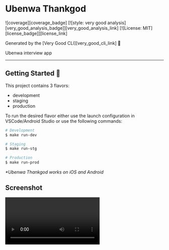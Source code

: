 # Ubenwa Thankgod

![coverage][coverage_badge]
[![style: very good analysis][very_good_analysis_badge]][very_good_analysis_link]
[![License: MIT][license_badge]][license_link]

Generated by the [Very Good CLI][very_good_cli_link] 🤖

Ubenwa interview app

---

## Getting Started 🚀

This project contains 3 flavors:

- development
- staging
- production

To run the desired flavor either use the launch configuration in VSCode/Android Studio or use the following commands:

```sh
# Development
$ make run-dev

# Staging
$ make run-stg

# Production
$ make run-prod
```

_\*Ubenwa Thankgod works on iOS and Android_


## Screenshot 

![Recording](/record.mp4)
